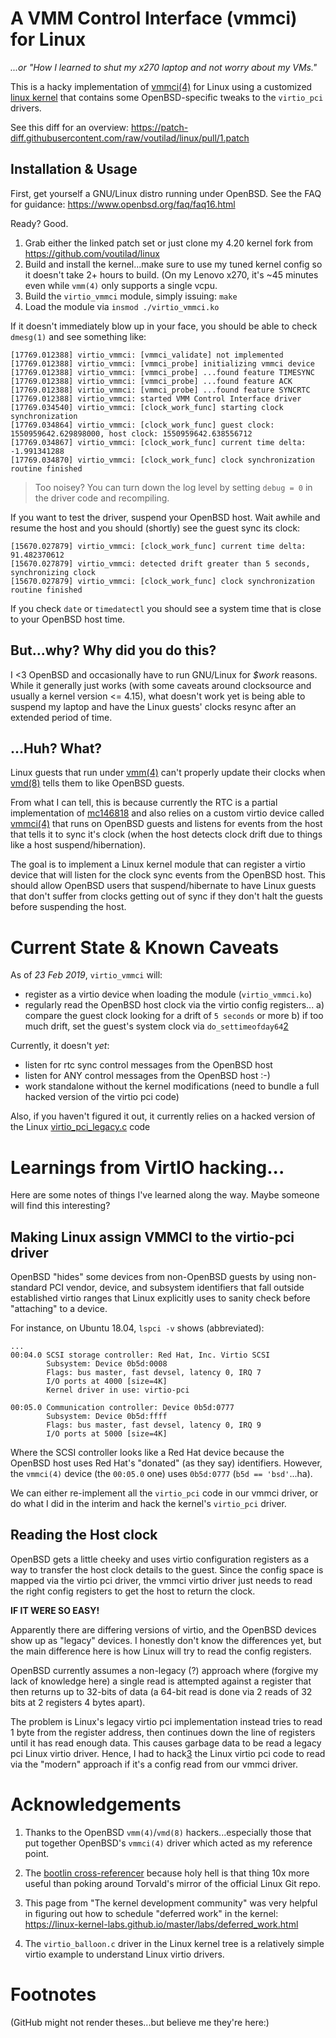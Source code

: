 # A VMM Control Interface (vmmci) for Linux
_...or "How I learned to shut my x270 laptop and not worry about my VMs."_

This is a hacky implementation of [vmmci(4)](https://man.openbsd.org/vmmci) for
Linux using a customized [linux kernel](https://github.com/voutilad/linux)
that contains some OpenBSD-specific tweaks to the `virtio_pci` drivers.

See this diff for an overview:
https://patch-diff.githubusercontent.com/raw/voutilad/linux/pull/1.patch

## Installation & Usage
First, get yourself a GNU/Linux distro running under OpenBSD. See the FAQ for
guidance: https://www.openbsd.org/faq/faq16.html

Ready? Good.

1. Grab either the linked patch set or just clone my 4.20 kernel fork from
   https://github.com/voutilad/linux
2. Build and install the kernel...make sure to use my tuned kernel config so it
   doesn't take 2+ hours to build. (On my Lenovo x270, it's ~45 minutes even
   while `vmm(4)` only supports a single vcpu.
3. Build the `virtio_vmmci` module, simply issuing: `make`
4. Load the module via `insmod ./virtio_vmmci.ko`

If it doesn't immediately blow up in your face, you should be able to check
`dmesg(1)` and see something like:

```
[17769.012388] virtio_vmmci: [vmmci_validate] not implemented
[17769.012388] virtio_vmmci: [vmmci_probe] initializing vmmci device
[17769.012388] virtio_vmmci: [vmmci_probe] ...found feature TIMESYNC
[17769.012388] virtio_vmmci: [vmmci_probe] ...found feature ACK
[17769.012388] virtio_vmmci: [vmmci_probe] ...found feature SYNCRTC
[17769.012388] virtio_vmmci: started VMM Control Interface driver
[17769.034540] virtio_vmmci: [clock_work_func] starting clock synchronization
[17769.034864] virtio_vmmci: [clock_work_func] guest clock: 1550959642.629898000, host clock: 1550959642.638556712
[17769.034867] virtio_vmmci: [clock_work_func] current time delta: -1.991341288
[17769.034870] virtio_vmmci: [clock_work_func] clock synchronization routine finished
```

> Too noisey? You can turn down the log level by setting `debug = 0` in the
> driver code and recompiling.

If you want to test the driver, suspend your OpenBSD host. Wait awhile and
resume the host and you should (shortly) see the guest sync its clock:

```
[15670.027879] virtio_vmmci: [clock_work_func] current time delta: 91.482370612
[15670.027879] virtio_vmmci: detected drift greater than 5 seconds, synchronizing clock
[15670.027879] virtio_vmmci: [clock_work_func] clock synchronization routine finished
```

If you check `date` or `timedatectl` you should see a system time that is close
to your OpenBSD host time.

## But...why? Why did you do this?
I <3 OpenBSD and occasionally have to run GNU/Linux for _$work_ reasons. While
it generally just works (with some caveats around clocksource and usually a
kernel version <= 4.15), what doesn't work yet is being able to suspend my
laptop and have the Linux guests' clocks resync after an extended period of
time.

## ...Huh? What?
Linux guests that run under [vmm(4)](http://man.openbsd.org/vmm) can't properly
update their clocks when [vmd(8)](http://man.openbsd.org/vmd) tells them to like
OpenBSD guests.

From what I can tell, this is because currently the RTC is a partial
implementation of [mc146818][1] and also relies on a custom virtio device called
[vmmci(4)](http://man.openbsd.org/vmmci) that runs on OpenBSD guests and listens
for events from the host that tells it to sync it's clock (when the host detects
clock drift due to things like a host suspend/hibernation).

The goal is to implement a Linux kernel module that can register a virtio device
that will listen for the clock sync events from the OpenBSD host. This should
allow OpenBSD users that suspend/hibernate to have Linux guests that don't
suffer from clocks getting out of sync if they don't halt the guests before
suspending the host.

# Current State & Known Caveats
As of _23 Feb 2019_, `virtio_vmmci` will:

- register as a virtio device when loading the module (`virtio_vmmci.ko`)
- regularly read the OpenBSD host clock via the virtio config registers...
  a) compare the guest clock looking for a drift of `5 seconds` or more
  b) if too much drift, set the guest's system clock via `do_settimeofday64`[2]

Currently, it doesn't _yet_:

- listen for rtc sync control messages from the OpenBSD host
- listen for ANY control messages from the OpenBSD host :-)
- work standalone without the kernel modifications (need to bundle a full
  hacked version of the virtio pci code)

Also, if you haven't figured it out, it currently relies on a hacked version of
the Linux [virtio_pci_legacy.c][3] code

# Learnings from VirtIO hacking...
Here are some notes of things I've learned along the way. Maybe someone will
find this interesting?

## Making Linux assign VMMCI to the virtio-pci driver
OpenBSD "hides" some devices from non-OpenBSD guests by using non-standard PCI
vendor, device, and subsystem identifiers that fall outside established virtio
ranges that Linux explicitly uses to sanity check before "attaching" to a
device.

For instance, on Ubuntu 18.04, `lspci -v` shows (abbreviated):

```
...
00:04.0 SCSI storage controller: Red Hat, Inc. Virtio SCSI
        Subsystem: Device 0b5d:0008
        Flags: bus master, fast devsel, latency 0, IRQ 7
        I/O ports at 4000 [size=4K]
        Kernel driver in use: virtio-pci

00:05.0 Communication controller: Device 0b5d:0777
        Subsystem: Device 0b5d:ffff
        Flags: bus master, fast devsel, latency 0, IRQ 9
        I/O ports at 5000 [size=4K]
```
Where the SCSI controller looks like a Red Hat device because the OpenBSD host
uses Red Hat's "donated" (as they say) identifiers. However, the `vmmci(4)`
device (the `00:05.0` one) uses `0b5d:0777` (`b5d == 'bsd'`...ha).

We can either re-implement all the `virtio_pci` code in our vmmci driver, or do
what I did in the interim and hack the kernel's `virtio_pci` driver.

## Reading the Host clock
OpenBSD gets a little cheeky and uses virtio configuration registers as a way
to transfer the host clock details to the guest. Since the config space is
mapped via the virtio pci driver, the vmmci virtio driver just needs to read
the right config registers to get the host to return the clock.

__IF IT WERE SO EASY!__

Apparently there are differing versions of virtio, and the OpenBSD devices show
up as "legacy" devices. I honestly don't know the differences yet, but the main
difference here is how Linux will try to read the config registers.

OpenBSD currently assumes a non-legacy (?) approach where (forgive my lack of
knowledge here) a single read is attempted against a register that then returns
up to 32-bits of data (a 64-bit read is done via 2 reads of 32 bits at 2
registers 4 bytes apart).

The problem is Linux's legacy virtio pci implementation instead tries to read
1 byte from the register address, then continues down the line of registers
until it has read enough data. This causes garbage data to be read a legacy pci
Linux virtio driver. Hence, I had to hack[3] the Linux virtio pci code to read
via the "modern" approach if it's a config read from our vmmci driver.

# Acknowledgements
1. Thanks to the OpenBSD `vmm(4)`/`vmd(8)` hackers...especially those that put
   together OpenBSD's `vmmci(4)` driver which acted as my reference point.

2. The [bootlin cross-referencer](https://elixir.bootlin.com/linux/latest/source)
   because holy hell is that thing 10x more useful than poking around Torvald's
   mirror of the official Linux Git repo.

3. This page from "The kernel development community" was very helpful in
   figuring out how to schedule "deferred work" in the kernel:
     https://linux-kernel-labs.github.io/master/labs/deferred_work.html

4. The `virtio_balloon.c` driver in the Linux kernel tree is a relatively
   simple virtio example to understand Linux virtio drivers.

# Footnotes
(GitHub might not render theses...but believe me they're here:)

[1]: https://github.com/openbsd/src/blob/master/usr.sbin/vmd/mc146818.
[2]: https://elixir.bootlin.com/linux/v4.20.12/source/kernel/time/timekeeping.c#L1222
[3]: https://github.com/voutilad/linux/blob/v4.20-obsd/drivers/virtio/virtio_pci_legacy.c#L49-L91
